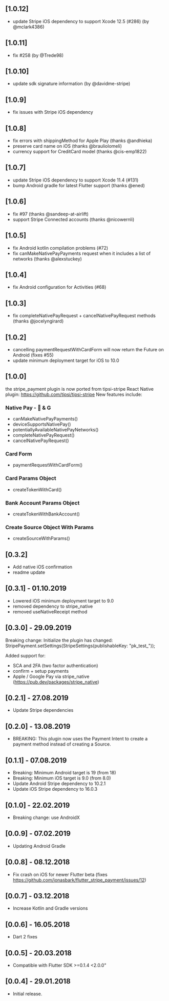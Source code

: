 ## [1.0.12]
- update Stripe iOS dependency to support Xcode 12.5 (#286) (by @mclark4386)

## [1.0.11]
- fix #258 (by @Trede98)

## [1.0.10]
- update sdk signature information (by @davidme-stripe)

## [1.0.9]
- fix issues with Stripe iOS dependency

## [1.0.8]
- fix errors with shippingMethod for Apple Play (thanks @andhieka)
- preserve card name on iOS (thanks @brauliolomeli)
- currency support for CreditCard model (thanks @cis-emp1822)

## [1.0.7]
- update Stripe iOS dependency to support Xcode 11.4 (#131)
- bump Android gradle for latest Flutter support (thanks @ened)

## [1.0.6]
- fix #97 (thanks @sandeep-at-airlift)
- support Stripe Connected accounts (thanks @nicowernli)

## [1.0.5]
- fix Android kotlin compilation problems (#72)
- fix canMakeNativePayPayments request when it includes a list of networks (thanks @alexstuckey)

## [1.0.4]
- fix Android configuration for Activities (#68)

## [1.0.3]
- fix completeNativePayRequest + cancelNativePayRequest methods (thanks @jocelyngirard)

## [1.0.2]
- cancelling paymentRequestWithCardForm will now return the Future on Android (fixes #55)
- update minimum deployment target for iOS to 10.0

## [1.0.0]

the stripe_payment plugin is now ported from tipsi-stripe React Native plugin: 
https://github.com/tipsi/tipsi-stripe
New features include:
### Native Pay -  & G
- canMakeNativePayPayments()
- deviceSupportsNativePay()
- potentiallyAvailableNativePayNetworks()
- completeNativePayRequest()
- cancelNativePayRequest()
### Card Form
- paymentRequestWithCardForm()
### Card Params Object
- createTokenWithCard()
### Bank Account Params Object
- createTokenWithBankAccount()
### Create Source Object With Params
- createSourceWithParams()

## [0.3.2]

* Add native iOS confirmation
* readme update

## [0.3.1] - 01.10.2019

* Lowered iOS minimum deployment target to 9.0
* removed dependency to stripe_native
* removed useNativeReceipt method

## [0.3.0] - 29.09.2019

Breaking change:
Initialize the plugin has changed:
StripePayment.setSettings(StripeSettings(publishableKey: "pk_test_"));

Added support for:
* SCA and 2FA (two factor authentication)
* confirm + setup payments
* Apple / Google Pay via stripe_native (https://pub.dev/packages/stripe_native)


## [0.2.1] - 27.08.2019

* Update Stripe dependencies

## [0.2.0] - 13.08.2019

* BREAKING: This plugin now uses the Payment Intent to create a payment method instead of creating a Source.

## [0.1.1] - 07.08.2019

* Breaking: Minimum Android target is 19 (from 18)
* Breaking: Minimum iOS target is 9.0 (from 8.0)
* Update Android Stripe dependency to 10.2.1
* Update iOS Stripe dependency to 16.0.3

## [0.1.0] - 22.02.2019

* Breaking change: use AndroidX

## [0.0.9] - 07.02.2019

* Updating Android Gradle

## [0.0.8] - 08.12.2018

* Fix crash on iOS for newer Flutter beta (fixes https://github.com/jonasbark/flutter_stripe_payment/issues/12) 

## [0.0.7] - 03.12.2018

* Increase Kotlin and Gradle versions

## [0.0.6] - 16.05.2018

* Dart 2 fixes

## [0.0.5] - 20.03.2018

* Compatible with Flutter SDK >=0.1.4 <2.0.0"

## [0.0.4] - 29.01.2018

* Initial release.
